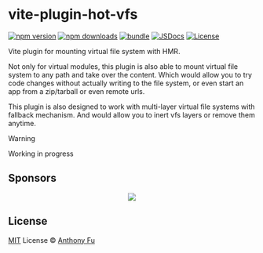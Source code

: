 # vite-plugin-hot-vfs

[![npm version][npm-version-src]][npm-version-href]
[![npm downloads][npm-downloads-src]][npm-downloads-href]
[![bundle][bundle-src]][bundle-href]
[![JSDocs][jsdocs-src]][jsdocs-href]
[![License][license-src]][license-href]

Vite plugin for mounting virtual file system with HMR.

Not only for virtual modules, this plugin is also able to mount virtual file system to any path and take over the content. Which would allow you to try code changes without actually writing to the file system, or even start an app from a zip/tarball or even remote urls.

This plugin is also designed to work with multi-layer virtual file systems with fallback mechanism. And would allow you to inert vfs layers or remove them anytime.

> [!WARNING]
> Working in progress

## Sponsors

<p align="center">
  <a href="https://cdn.jsdelivr.net/gh/antfu/static/sponsors.svg">
    <img src='https://cdn.jsdelivr.net/gh/antfu/static/sponsors.svg'/>
  </a>
</p>

## License

[MIT](./LICENSE) License © [Anthony Fu](https://github.com/antfu)

<!-- Badges -->

[npm-version-src]: https://img.shields.io/npm/v/vite-plugin-hot-vfs?style=flat&colorA=080f12&colorB=1fa669
[npm-version-href]: https://npmjs.com/package/vite-plugin-hot-vfs
[npm-downloads-src]: https://img.shields.io/npm/dm/vite-plugin-hot-vfs?style=flat&colorA=080f12&colorB=1fa669
[npm-downloads-href]: https://npmjs.com/package/vite-plugin-hot-vfs
[bundle-src]: https://img.shields.io/bundlephobia/minzip/vite-plugin-hot-vfs?style=flat&colorA=080f12&colorB=1fa669&label=minzip
[bundle-href]: https://bundlephobia.com/result?p=vite-plugin-hot-vfs
[license-src]: https://img.shields.io/github/license/antfu/vite-plugin-hot-vfs.svg?style=flat&colorA=080f12&colorB=1fa669
[license-href]: https://github.com/antfu/vite-plugin-hot-vfs/blob/main/LICENSE
[jsdocs-src]: https://img.shields.io/badge/jsdocs-reference-080f12?style=flat&colorA=080f12&colorB=1fa669
[jsdocs-href]: https://www.jsdocs.io/package/vite-plugin-hot-vfs
